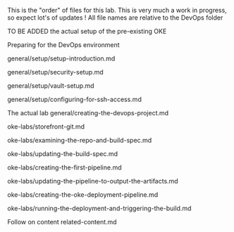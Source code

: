 This is the "order" of files for this lab. This is very much a work in progress, so expect lot's of updates ! All file names are relative to the DevOps folder

TO BE ADDED
the actual setup of the pre-existing OKE

Preparing for the DevOps environment

general/setup/setup-introduction.md

general/setup/security-setup.md

general/setup/vault-setup.md

general/setup/configuring-for-ssh-access.md

The actual lab
general/creating-the-devops-project.md

oke-labs/storefront-git.md

oke-labs/examining-the-repo-and-build-spec.md

oke-labs/updating-the-build-spec.md

oke-labs/creating-the-first-pipeline.md

oke-labs/updating-the-pipeline-to-output-the-artifacts.md

oke-labs/creating-the-oke-deployment-pipeline.md

oke-labs/running-the-deployment-and-triggering-the-build.md

Follow on content
related-content.md